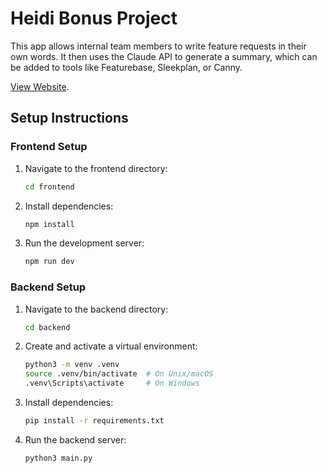 # Heidi Bonus Project

This app allows internal team members to write feature requests in their own words. It then uses the Claude API to generate a summary, which can be added to tools like Featurebase, Sleekplan, or Canny.

[View Website](https://github.com/nate-j5/inscribe_bonus).


## Setup Instructions

### Frontend Setup

1. Navigate to the frontend directory:
   ```bash
   cd frontend
   ```

2. Install dependencies:
   ```bash
   npm install
   ```

3. Run the development server:
   ```bash
   npm run dev
   ```

### Backend Setup

1. Navigate to the backend directory:
   ```bash
   cd backend
   ```

2. Create and activate a virtual environment:
   ```bash
   python3 -m venv .venv
   source .venv/bin/activate  # On Unix/macOS
   .venv\Scripts\activate     # On Windows
   ```

3. Install dependencies:
   ```bash
   pip install -r requirements.txt
   ```

4. Run the backend server:
   ```**bash**
   python3 main.py
   ```


